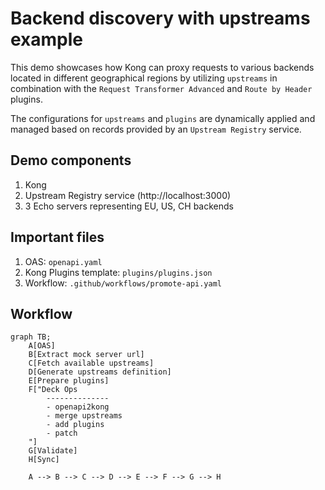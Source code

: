 # Backend discovery with upstreams example

This demo showcases how Kong can proxy requests to various backends located in different geographical regions 
by utilizing `upstreams` in combination with the `Request Transformer Advanced` and `Route by Header` plugins.

The configurations for `upstreams` and `plugins` are dynamically applied and managed based on records provided by an `Upstream Registry` service.

## Demo components

1. Kong
2. Upstream Registry service (http://localhost:3000)
3. 3 Echo servers representing EU, US, CH backends

## Important files

1. OAS: `openapi.yaml`
2. Kong Plugins template: `plugins/plugins.json`
3. Workflow: `.github/workflows/promote-api.yaml`

## Workflow

```mermaid
graph TB;
    A[OAS]
    B[Extract mock server url]
    C[Fetch available upstreams]
    D[Generate upstreams definition]
    E[Prepare plugins]
    F["Deck Ops
        --------------
        - openapi2kong
        - merge upstreams
        - add plugins
        - patch
    "]
    G[Validate]
    H[Sync]

    A --> B --> C --> D --> E --> F --> G --> H
```